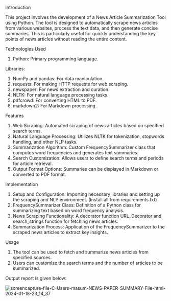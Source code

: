 Introduction

This project involves the development of a News Article Summarization Tool using Python. The tool is designed to automatically scrape news articles from various websites, process the text data, and then generate concise summaries. This is particularly useful for quickly understanding the key points of news articles without reading the entire content.

Technologies Used

 1. Python: Primary programming language.

Libraries:

 1. NumPy and pandas: For data manipulation.
 2. requests: For making HTTP requests for web scraping.
 3. newspaper: For news extraction and curation.
 4. NLTK: For natural language processing tasks.
 5. pdfcrowd: For converting HTML to PDF.
 6. markdown2: For Markdown processing.

Features

 1. Web Scraping: Automated scraping of news articles based on specified search terms.
 2. Natural Language Processing: Utilizes NLTK for tokenization, stopwords handling, and other NLP tasks.
 3. Summarization Algorithm: Custom FrequencySummarizer class that computes word frequencies and generates text summaries.
 4. Search Customization: Allows users to define search terms and periods for article retrieval.
 5. Output Format Options: Summaries can be displayed in Markdown or converted to PDF format.

Implementation

 1. Setup and Configuration: Importing necessary libraries and setting up the scraping and NLP environment. (Install all from requirements.txt)
 2. FrequencySummarizer Class: Definition of a Python class for summarizing text based on word frequency analysis.
 3. News Scraping Functionality: A decorator function URL_Decorator and search_strings function for fetching news articles.
 4. Summarization Process: Application of the FrequencySummarizer to the scraped news articles to extract key insights.

Usage
 1. The tool can be used to fetch and summarize news articles from specified sources.
 2. Users can customize the search terms and the number of articles to be summarized.


Output report is given below:

![screencapture-file-C-Users-masum-NEWS-PAPER-SUMMARY-File-html-2024-01-18-23_14_37](https://github.com/swemasum/News-Article-Summarization-Tool/assets/43910072/382eaa5c-b030-46d1-83c0-2fcb8b5f54f2)

